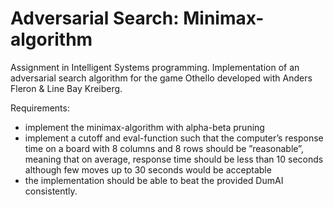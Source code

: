 # Adversarial Search: Minimax-algorithm

Assignment in Intelligent Systems programming. Implementation of an adversarial search algorithm for the game Othello
developed with Anders Fleron & Line Bay Kreiberg.

Requirements: 
- implement the minimax-algorithm with alpha-beta pruning
- implement a cutoff and eval-function such that the computer’s response time on a board with 8 columns 
  and 8 rows should be ”reasonable”, meaning that on average, response time should be less than 10 seconds although few moves up 
  to 30 seconds would be acceptable
- the implementation should be able to beat the provided DumAI consistently. 
